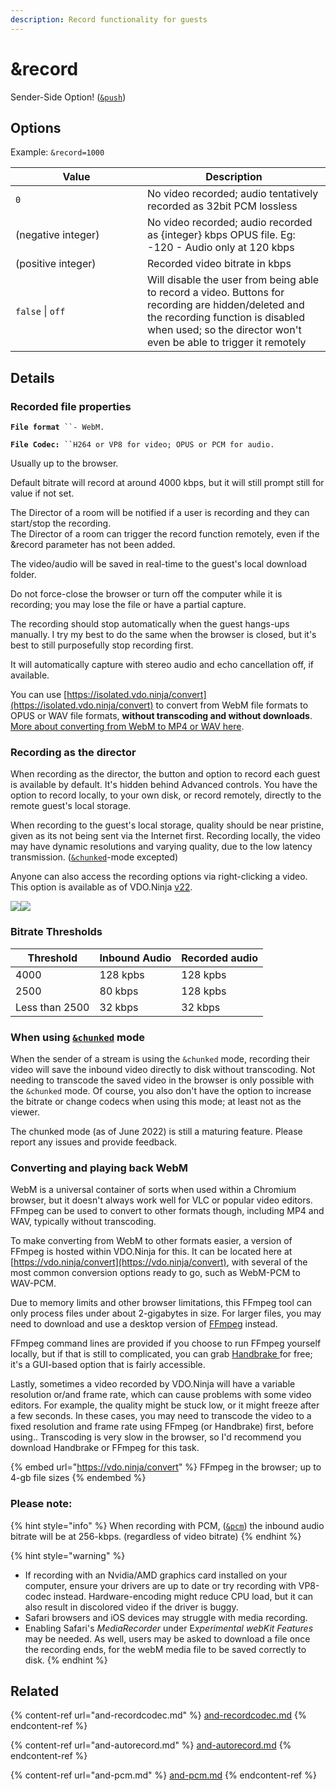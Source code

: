 ```yaml
---
description: Record functionality for guests
---
```


# \&record

Sender-Side Option! ([`&push`](../../source-settings/push.md))

## Options

Example: `&record=1000`

<table><thead><tr><th width="195">Value</th><th>Description</th></tr></thead><tbody><tr><td><code>0</code></td><td>No video recorded; audio tentatively recorded as 32bit PCM lossless</td></tr><tr><td>(negative integer)</td><td>No video recorded; audio recorded as {integer} kbps OPUS file. Eg: -120 - Audio only at 120 kbps</td></tr><tr><td>(positive integer)</td><td>Recorded video bitrate in kbps</td></tr><tr><td><code>false</code> | <code>off</code></td><td>Will disable the user from being able to record a video. Buttons for recording are hidden/deleted and the recording function is disabled when used; so the director won't even be able to trigger it remotely</td></tr></tbody></table>

## Details

### Recorded file properties

**`File format`**` ``- WebM.` &#x20;

**`File Codec:`**` ``H264 or VP8 for video; OPUS or PCM for audio.` &#x20;

Usually up to the browser.

Default bitrate will record at around 4000 kbps, but it will still prompt still for value if not set.

The Director of a room will be notified if a user is recording and they can start/stop the recording.\
The Director of a room can trigger the record function remotely, even if the \&record parameter has not been added.

The video/audio will be saved in real-time to the guest's local download folder.

Do not force-close the browser or turn off the computer while it is recording; you may lose the file or have a partial capture.

The recording should stop automatically when the guest hangs-ups manually. I try my best to do the same when the browser is closed, but it's best to still purposefully stop recording first.

It will automatically capture with stereo audio and echo cancellation off, if available.

You can use [https://isolated.vdo.ninja/convert](https://isolated.vdo.ninja/convert) to convert from WebM file formats to OPUS or WAV file formats, **without transcoding and without downloads**. [More about converting from WebM to MP4 or WAV here](and-record.md#converting-and-playing-back-webm).

### Recording as the director

When recording as the director, the button and option to record each guest is available by default. It's hidden behind Advanced controls. You have the option to record locally, to your own disk, or record remotely, directly to the remote guest's local storage.

When recording to the guest's local storage, quality should be near pristine, given as its not being sent via the Internet first. Recording locally, the video may have dynamic resolutions and varying quality, due to the low latency transmission. ([`&chunked`](../../newly-added-parameters/and-chunked.md)-mode excepted)

Anyone can also access the recording options via right-clicking a video. This option is available as of VDO.Ninja [v22](../../releases/v22.md).

![](<../../.gitbook/assets/image (102) (1) (1).png>)![](<../../.gitbook/assets/image (101) (1).png>)

### Bitrate Thresholds

| Threshold      | Inbound Audio | Recorded audio |
| -------------- | ------------- | -------------- |
| 4000           | 128 kpbs      | 128 kpbs       |
| 2500           | 80 kbps       | 128 kpbs       |
| Less than 2500 | 32 kbps       | 32 kbps        |

### When using [`&chunked`](../../newly-added-parameters/and-chunked.md) mode

When the sender of a stream is using the `&chunked` mode, recording their video will save the inbound video directly to disk without transcoding. Not needing to transcode the saved video in the browser is only possible with the `&chunked` mode. Of course, you also don't have the option to increase the bitrate or change codecs when using this mode; at least not as the viewer.

The chunked mode (as of June 2022) is still a maturing feature. Please report any issues and provide feedback.

### Converting and playing back WebM

WebM is a universal container of sorts when used within a Chromium browser, but it doesn't always work well for VLC or popular video editors. FFmpeg can be used to convert to other formats though, including MP4 and WAV, typically without transcoding.

To make converting from WebM to other formats easier, a version of FFmpeg is hosted within VDO.Ninja for this. It can be located here at [https://vdo.ninja/convert](https://vdo.ninja/convert), with several of the most common conversion options ready to go, such as WebM-PCM to WAV-PCM.

Due to memory limits and other browser limitations, this FFmpeg tool can only process files under about 2-gigabytes in size. For larger files, you may need to download and use a desktop version of [FFmpeg](https://ffmpeg.org/download.html) instead.

FFmpeg command lines are provided if you choose to run FFmpeg yourself locally, but if that is still to complicated, you can grab [Handbrake ](https://handbrake.fr/)for free; it's a GUI-based option that is fairly accessible.

Lastly, sometimes a video recorded by VDO.Ninja will have a variable resolution or/and frame rate, which can cause problems with some video editors. For example, the quality might be stuck low, or it might freeze after a few seconds. In these cases, you may need to transcode the video to a fixed resolution and frame rate using FFmpeg (or Handbrake) first, before using.. Transcoding is very slow in the browser, so I'd recommend you download Handbrake or FFmpeg for this task.

{% embed url="https://vdo.ninja/convert" %}
FFmpeg in the browser; up to 4-gb file sizes
{% endembed %}

### Please note:

{% hint style="info" %}
When recording with PCM, ([`&pcm`](and-pcm.md)) the inbound audio bitrate will be at 256-kbps. (regardless of video bitrate)
{% endhint %}

{% hint style="warning" %}
* If recording with an Nvidia/AMD graphics card installed on your computer, ensure your drivers are up to date or try recording with VP8-codec instead. Hardware-encoding might reduce CPU load, but it can also result in discolored video if the driver is buggy.
* Safari browsers and iOS devices may struggle with media recording.
* Enabling Safari's _MediaRecorder_ under &#x45;_&#x78;perimental webKit Features_ may be needed. As well, users may be asked to download a file once the recording ends, for the webM media file to be saved correctly to disk.
{% endhint %}

## Related

{% content-ref url="and-recordcodec.md" %}
[and-recordcodec.md](and-recordcodec.md)
{% endcontent-ref %}

{% content-ref url="and-autorecord.md" %}
[and-autorecord.md](and-autorecord.md)
{% endcontent-ref %}

{% content-ref url="and-pcm.md" %}
[and-pcm.md](and-pcm.md)
{% endcontent-ref %}
